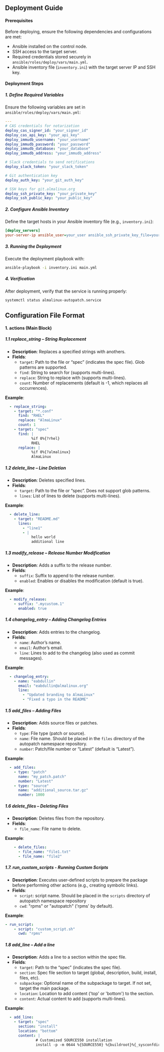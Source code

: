 ## Deployment Guide

#### Prerequisites

Before deploying, ensure the following dependencies and configurations are met:

- Ansible installed on the control node.
- SSH access to the target server.
- Required credentials stored securely in `ansible/roles/deploy/vars/main.yml`.
- Ansible inventory file (`inventory.ini`) with the target server IP and SSH key.

#### Deployment Steps

##### 1. Define Required Variables

Ensure the following variables are set in `ansible/roles/deploy/vars/main.yml`:

```yaml
---
# CAS credentials for notarization
deploy_cas_signer_id: "your_signer_id"
deploy_cas_api_key: "your_api_key"
deploy_immudb_username: "your_username"
deploy_immudb_password: "your_password"
deploy_immudb_database: "your_database"
deploy_immudb_address: "your_immudb_address"

# Slack credentials to send notifications
deploy_slack_token: "your_slack_token"

# Git authentication key
deploy_auth_key: "your_git_auth_key"

# SSH keys for git.almalinux.org
deploy_ssh_private_key: "your_private_key"
deploy_ssh_public_key: "your_public_key"
```

##### 2. Configure Ansible Inventory

Define the target hosts in your Ansible inventory file (e.g., `inventory.ini`):

```ini
[deploy_servers]
your-server-ip ansible_user=your_user ansible_ssh_private_key_file=your_key
```

##### 3. Running the Deployment

Execute the deployment playbook with:

```bash
ansible-playbook -i inventory.ini main.yml
```

##### 4. Verification

After deployment, verify that the service is running properly:

```bash
systemctl status almalinux-autopatch.service
```


## Configuration File Format

#### 1. actions (Main Block)

##### 1.1 replace_string – String Replacement

- **Description**: Replaces a specified strings with anothers.
- **Fields**:
  - `target`: Path to the file or “spec” (indicates the spec file). Glob patterns are supported.
  - `find`: String to search for (supports multi-lines).
  - `replace`: String to replace with (supports multi-lines).
  - `count`: Number of replacements (default is -1, which replaces all occurrences).

**Example**:
```yaml
  - replace_string:
    - target: "*.conf"
      find: "RHEL"
      replace: "AlmaLinux"
      count: 1
    - target: "spec"
      find: |
            %if 0%{?rhel}
            RHEL
      replace: |
            %if 0%{?almalinux}
            AlmaLinux
```

##### 1.2 delete_line – Line Deletion

- **Description**: Deletes specified lines.
- **Fields**:
  - `target`: Path to the file or “spec”. Does not support glob patterns.
  - `lines`:  List of lines to delete (supports multi-lines).

**Example**:
```yaml
  - delete_line:
    - target: "README.md"
      lines:
        - "line1"
        - |
            hello world
            additional line
```

##### 1.3 modify_release – Release Number Modification

- **Description**: Adds a suffix to the release number.
- **Fields**:
  - `suffix`: Suffix to append to the release number.
  - `enabled`: Enables or disables the modification (default is true).

**Example**:
```yaml
  - modify_release:
    - suffix: ".mycustom.1"
      enabled: true
```

##### 1.4 changelog_entry – Adding Changelog Entries

- **Description**: Adds entries to the changelog.
- **Fields**:
  - `name`: Author’s name.
  - `email`: Author’s email.
  - `line`: Lines to add to the changelog (also used as commit messages).

**Example**:
```yaml
  - changelog_entry:
    - name: "eabdullin"
      email: "eabdullin@almalinux.org"
      line:
        - "Updated branding to AlmaLinux"
        - "Fixed a typo in the README"
```

##### 1.5 add_files – Adding Files

- **Description**: Adds source files or patches.
- **Fields**:
  - `type`: File type (patch or source).
  - `name`: File name. Should be placed in the `files` directory of the autopatch namespace repository.
  - `number`: Patch/file number or “Latest” (default is “Latest”).

**Example**:
```yaml
  - add_files:
    - type: "patch"
      name: "my_patch.patch"
      number: "Latest"
    - type: "source"
      name: "additional_source.tar.gz"
      number: 1000
```

##### 1.6 delete_files – Deleting Files

- **Description**: Deletes files from the repository.
- **Fields**:
  - `file_name`: File name to delete.

**Example**:
```yaml
    - delete_files:
      - file_name: "file1.txt"
      - file_name: "file2"
```

##### 1.7. run_custom_scripts - Running Custom Scripts

- **Description**: Executes user-defined scripts to prepare the package before performing other actions (e.g., creating symbolic links).
- **Fields**: 
  - `script`: script name. Should be placed in the `scripts` directory of autopatch namespace repository
  - `cwd`: "rpms" or "autopatch" ('rpms' by default).

**Example**:
```yaml
- run_script:
    - script: "custom_script.sh"
      cwd: "rpms"

```

##### 1.8 add_line – Add a line

- **Description**: Adds a line to a section within the spec file.
- **Fields**:
  - `target`: Path to the “spec” (indicates the spec file).
  - `section`: Spec file section to target (global, description, build, install, files, etc).
  - `subpackage`: Optional name of the subpackage to target. If not set, target the main package.
  - `location`: Location to add content ('top' or 'bottom') to the section.
  - `content`: Actual content to add (supports multi-lines).

**Example**:
```yaml
  - add_line:
    - target: "spec"
      section: "install"
      location: "bottom"
      content: |
              # Customized SOURCE550 installation
              install -p -m 0644 %{SOURCE550} %{buildroot}%{_sysconfdir}/yum.repos.d/
```
